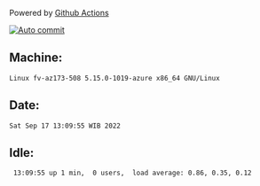 Powered by [Github Actions](https://github.com/features/actions)

[![Auto commit](https://github.com/hiage/workstation/workflows/Auto%20commit/badge.svg)](https://github.com/hiage/workstation/actions?query=workflow%3A%22Auto+commit%22)

## Machine:
```
Linux fv-az173-508 5.15.0-1019-azure x86_64 GNU/Linux
```
## Date:
```
Sat Sep 17 13:09:55 WIB 2022
```
## Idle:
```
 13:09:55 up 1 min,  0 users,  load average: 0.86, 0.35, 0.12
```
